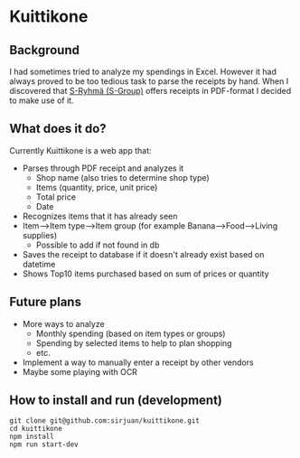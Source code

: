 # Kuittikone

## Background

I had sometimes tried to analyze my spendings in Excel. However it had always proved to be too tedious task to parse the receipts by hand. When I discovered that [S-Ryhmä (S-Group)](https://www.s-kanava.fi/web/s/en/s-ryhma-lyhyesti) offers receipts in PDF-format I decided to make use of it.

## What does it do?

Currently Kuittikone is a web app that:
- Parses through PDF receipt and analyzes it
  - Shop name (also tries to determine shop type)
  - Items (quantity, price, unit price)
  - Total price
  - Date
- Recognizes items that it has already seen
- Item-->Item type-->Item group (for example Banana-->Food-->Living supplies)
  - Possible to add if not found in db
- Saves the receipt to database if it doesn't already exist based on datetime
- Shows Top10 items purchased based on sum of prices or quantity

## Future plans

- More ways to analyze
  - Monthly spending (based on item types or groups)
  - Spending by selected items to help to plan shopping
  - etc.
- Implement a way to manually enter a receipt by other vendors
- Maybe some playing with OCR
  
## How to install and run (development)

```
git clone git@github.com:sirjuan/kuittikone.git
cd kuittikone
npm install
npm run start-dev
```
